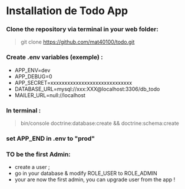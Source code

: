 # Installation de Todo App

### Clone the repository via terminal in your web folder:
  > git clone https://github.com/mat40100/todo.git
  
### Create .env variables (exemple) : 
  - APP_ENV=dev
  - APP_DEBUG=0
  - APP_SECRET=xxxxxxxxxxxxxxxxxxxxxxxxxxxxx
  - DATABASE_URL=mysql://xxx:XXX@localhost:3306/db_todo
  - MAILER_URL=null://localhost
  
 ### In terminal : 
  > bin/console doctrine:database:create && doctrine:schema:create
  
 ### set APP_END in .env to "prod"
 ### TO be the first Admin:
 - create a user ;
 - go in your database & modify ROLE_USER to ROLE_ADMIN
 - your are now the first admin, you can upgrade user from the app !
